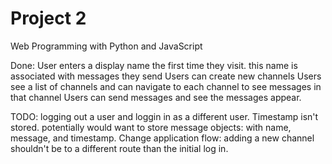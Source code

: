 # Project 2

Web Programming with Python and JavaScript

Done: 
User enters a display name the first time they visit. this name is associated with messages they send
Users can create new channels
Users see a list of channels and can navigate to each channel to see messages in that channel
Users can send messages and see the messages appear. 

TODO:
logging out a user and loggin in as a different user. 
Timestamp isn't stored. potentially would want to store message objects: with name, message, and timestamp. 
Change application flow: adding a new channel shouldn't be to a different route than the initial log in. 